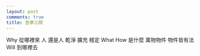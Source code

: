 ```yaml
---
layout: post
comments: true
title: 哲學三問
---
```


Why 從哪裡來
  人
  還是人
  乾淨
  擴充
  穩定
What How 是什麼
  萬物物件
  物件皆有法
Will 到哪裡去

